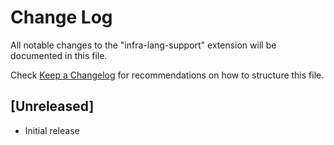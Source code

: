 # Change Log

All notable changes to the "infra-lang-support" extension will be documented in this file.

Check [Keep a Changelog](http://keepachangelog.com/) for recommendations on how to structure this file.

## [Unreleased]

- Initial release